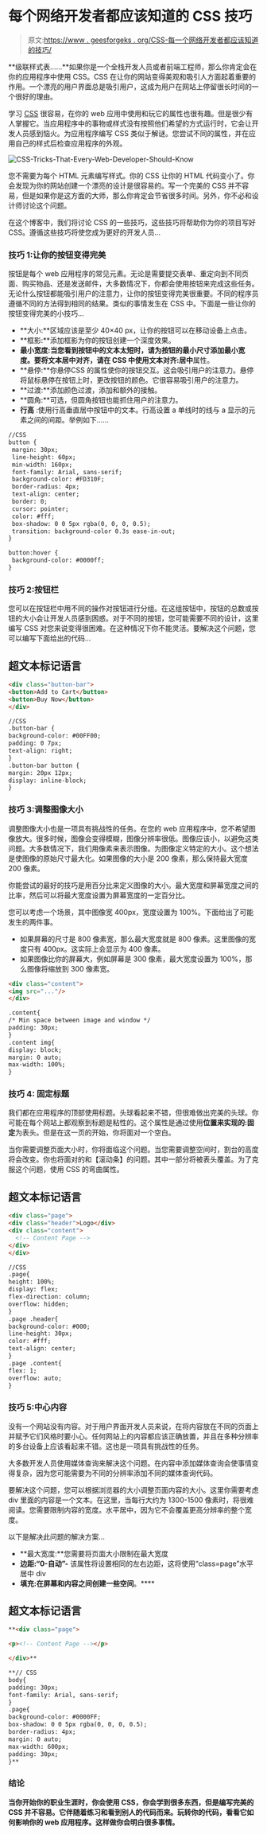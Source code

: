 # 每个网络开发者都应该知道的 CSS 技巧

> 原文:[https://www . geesforgeks . org/CSS-每一个网络开发者都应该知道的技巧/](https://www.geeksforgeeks.org/css-tricks-that-every-web-developer-should-know/)

**级联样式表……**如果你是一个全栈开发人员或者前端工程师，那么你肯定会在你的应用程序中使用 CSS。CSS 在让你的网站变得美观和吸引人方面起着重要的作用。一个漂亮的用户界面总是吸引用户，这成为用户在网站上停留很长时间的一个很好的理由。

学习 [CSS](https://www.geeksforgeeks.org/css-tutorials/) 很容易，在你的 web 应用中使用和玩它的属性也很有趣。但是很少有人掌握它。当应用程序中的事物或样式没有按照他们希望的方式运行时，它会让开发人员感到恼火。为应用程序编写 CSS 类似于解谜。您尝试不同的属性，并在应用自己的样式后检查应用程序的外观。

![CSS-Tricks-That-Every-Web-Developer-Should-Know](img/52e57ca17a0eca198a9a2bccc0c257b1.png)

您不需要为每个 HTML 元素编写样式。你的 CSS 让你的 HTML 代码变小了。你会发现为你的网站创建一个漂亮的设计是很容易的。写一个完美的 CSS 并不容易，但是如果你是这方面的大师，那么你肯定会节省很多时间。另外，你不必和设计师讨论这个问题。

在这个博客中，我们将讨论 CSS 的一些技巧，这些技巧将帮助你为你的项目写好 CSS。遵循这些技巧将使您成为更好的开发人员…

### 技巧 1:让你的按钮变得完美

按钮是每个 web 应用程序的常见元素。无论是需要提交表单、重定向到不同页面、购买物品、还是发送邮件，大多数情况下，你都会使用按钮来完成这些任务。无论什么按钮都能吸引用户的注意力，让你的按钮变得完美很重要。不同的程序员  遵循不同的方法得到相同的结果。类似的事情发生在 CSS 中。下面是一些让你的按钮变得完美的小技巧…

*   **大小:**区域应该是至少 40×40 px，让你的按钮可以在移动设备上点击。
*   **框影:**添加框影为你的按钮创建一个深度效果。
*   **最小宽度:**当您看到按钮中的文本太短时，请为按钮的最小尺寸添加最小宽度。要将文本居中对齐，请在 CSS 中使用**文本对齐:居中**属性。
*   **悬停:**你悬停CSS 的属性使你的按钮交互。这会吸引用户的注意力。悬停将鼠标悬停在按钮上时，更改按钮的颜色。它很容易吸引用户的注意力。
*   **过渡:**添加颜色过渡，添加和额外的接触。
*   **圆角:**可选，但圆角按钮也能抓住用户的注意力。
*   **行高** :使用行高垂直居中按钮中的文本。行高设置 a 单线时的线与 a 显示的元素之间的间距。举例如下……

```html
//CSS
button {
 margin: 30px;
 line-height: 60px;
 min-width: 160px;
 font-family: Arial, sans-serif;
 background-color: #FD310F;
 border-radius: 4px;
 text-align: center;
 border: 0;
 cursor: pointer;
 color: #fff;
 box-shadow: 0 0 5px rgba(0, 0, 0, 0.5);
 transition: background-color 0.3s ease-in-out;
}

button:hover {
 background-color: #0000ff;
}
```

### 技巧 2:按钮栏

您可以在按钮栏中用不同的操作对按钮进行分组。在这组按钮中，按钮的总数或按钮的大小会让开发人员感到困惑。对于不同的按钮，您可能需要不同的设计，这里编写 CSS 对您来说变得很困难。在这种情况下你不能灵活。要解决这个问题，您可以编写下面给出的代码…

## 超文本标记语言

```html
<div class="button-bar">
<button>Add to Cart</button>
<button>Buy Now</button>
</div>
```

```html
//CSS
.button-bar {
background-color: #00FF00;
padding: 0 7px;
text-align: right;
}
.button-bar button {
margin: 20px 12px;
display: inline-block;
}
```

### 技巧 3:调整图像大小

调整图像大小也是一项具有挑战性的任务。在您的 web 应用程序中，您不希望图像放大。很多时候，图像会变得模糊，图像分辨率很低。图像应该小，以避免这类问题。大多数情况下，我们用像素来表示图像。为图像定义特定的大小。这个想法是使图像的原始尺寸最大化。如果图像的大小是 200 像素，那么保持最大宽度 200 像素。

你能尝试的最好的技巧是用百分比来定义图像的大小。最大宽度和屏幕宽度之间的比率，然后可以将最大宽度设置为屏幕宽度的一定百分比。

您可以考虑一个场景，其中图像宽 400px，宽度设置为 100%。下面给出了可能发生的两件事。

*   如果屏幕的尺寸是 800 像素宽，那么最大宽度就是 800 像素。这里图像的宽度只有 400px。这实际上会显示为 400 像素。
*   如果图像比你的屏幕大，例如屏幕是 300 像素，最大宽度设置为 100%，那么图像将缩放到 300 像素宽。

```html
<div class="content">
<img src="..."/>
</div>
```

```html
.content{
/* Min space between image and window */
padding: 30px;
}
.content img{
display: block;
margin: 0 auto;
max-width: 100%;
}
```

### 技巧 4: **固定标题**

我们都在应用程序的顶部使用标题。头球看起来不错，但很难做出完美的头球。你可能在每个网站上都观察到标题是粘性的。这个属性是通过使用**位置来实现的:固定**为表头。但是在这一页的开始，你将面对一个空白。

当你需要调整页面大小时，你将面临这个问题。当您需要调整空间时，割台的高度将会改变。你也将面对的和【滚动条】的问题。其中一部分将被表头覆盖。为了克服这个问题，使用 CSS 的弯曲属性。

## 超文本标记语言

```html
<div class="page">
<div class="header">Logo</div>
<div class="content">
  <!-- Content Page -->
</div>
</div>
```

```html
//CSS
.page{
height: 100%;
display: flex;
flex-direction: column;
overflow: hidden;
}
.page .header{
background-color: #000;
line-height: 30px;
color: #fff;
text-align: center;
}
.page .content{
flex: 1;
overflow: auto;
}
```

### **技巧 5:中心内容**

没有一个网站没有内容。对于用户界面开发人员来说，在将内容放在不同的页面上并赋予它们风格时要小心。任何网站上的内容都应该正确放置，并且在多种分辨率的多台设备上应该看起来不错。这也是一项具有挑战性的任务。

大多数开发人员使用媒体查询来解决这个问题。在内容中添加媒体查询会使事情变得复杂，因为您可能需要为不同的分辨率添加不同的媒体查询代码。

要解决这个问题，您可以根据浏览器的大小调整页面内容的大小。这里你需要考虑 div 里面的内容是一个文本。在这里，当每行大约为 1300-1500 像素时，将很难阅读。您需要限制内容的宽度。水平居中，因为它不会覆盖更高分辨率的整个宽度。

以下是解决此问题的解决方案…

*   **最大宽度:**您需要将页面大小限制在最大宽度
*   **边距:“0-自动”-** 该属性将设置相同的左右边距，这将使用“class=page”水平居中 div
*   **填充:**在屏幕和内容之间创建一些空间****。****

## ****超文本标记语言****

```html
**<div class="page">

<p><!-- Content Page --></p>

</div>**
```

```html
**// CSS
body{
padding: 30px;
font-family: Arial, sans-serif;
}
.page{
background-color: #0000FF;
box-shadow: 0 0 5px rgba(0, 0, 0, 0.5);
border-radius: 4px;
margin: 0 auto;
max-width: 600px;
padding: 30px;
}**
```

### ****结论****

****当你开始你的职业生涯时，你会使用 CSS，你会学到很多东西，但是编写完美的 CSS 并不容易。它伴随着练习和看到别人的代码而来。玩转你的代码，看看它如何影响你的 web 应用程序。这样做你会明白很多事情。****